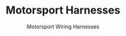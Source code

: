 ---
templateKey: product
title: Motorsport Harnesses
subtitle: Motorsport Wiring Harnesses
image: /img/motorsport.jpg
layout:
  - type: column
    column:
      title: UK Manufactured Motorsport Wiring Harnesses
      text: >-
        ASL is a fast paced and forward thinking manufacturer of wiring looms
        and wiring harnesses for the Motorsport Industry.


        Based in Bolton, our harness production lines are streamlined for efficient manufacture, complete with 10m long wiring boards and side stock filled trolleys for all materials and tooling.


        We have an incredible harness production team who are dedicated to producing world class looms, whilst exploring ways of reducing weight which is ever so important in Motorsport.
  - type: column
    column:
      title: Fast Turnaround
      text: >-
        All our harnesses are manufactured to the fastest possible lead times
        and built from customer specification.  


        * Competitive Prices

        * Fast Turnaround

        * Quality Assurance

        * 25 Years of Experience

        * Engineering Support

        * World Class Customers
  - type: column
    column:
      text: >-
        As a trusted supplier of high reliability, high quality and technically
        advanced components and products, we are the supplier of choice to an
        impressive list of world leading manufacturers including; Aston Martin,
        Ford and Rolls Royce.


        Every wiring harness we manufacture is 100% electrically tested and all our production processes conform to Quality ISO 9001.
      title: Quality Wiring Looms
  - type: testimonial
    testimonial:
      quote: "ASL is without a doubt the best UK manufacturer of wiring looms and
        wiring harnesses. They have been our preferred supplier for 10 years
        because their quality and attention to detail is none other than
        excellent, and they deliver when they say they will (which is something
        my other suppliers don’t do!). For us we find working with ASL extremely
        easy, they are always quick to respond and support us with fast
        turnaround deliveries when we have urgent demands. "
      name: Electrical Engineering Manager – Alexander Dennis
seo:
  title: Motorsport Wiring Loom | Wiring Loom Manufacturers | ASL
  description: Motorsport Wiring Loom and Wiring Harness manufacture by Vehicle
    Wiring Experts Assembly Solutions. Get your FREE Quote by contacting us on
    01204 521999.
---